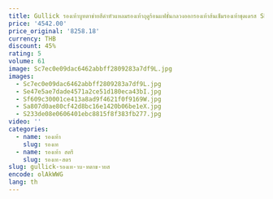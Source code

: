 ```yaml
---
title: Gullick รองเท้าบูทตาข่ายสีดำหัวแหลมรองเท้าฤดูร้อนแฟชั่นกลวงออกรองเท้าส้นเข็มรองเท้าชุดเดรส SLIP ON perempuan
price: '4542.00'
price_original: '8258.18'
currency: THB
discount: 45%
rating: 5
volume: 61
image: Sc7ec0e09dac6462abbff2809283a7df9L.jpg
images:
  - Sc7ec0e09dac6462abbff2809283a7df9L.jpg
  - Se47e5ae7dade4571a2ce51d180eca43bI.jpg
  - Sf609c30001ce413a8ad9f4621f0f9169W.jpg
  - Sa807d0ae80cf42d8bc16e1420b06be1eX.jpg
  - S233de08e0606401ebc8815f8f383fb277.jpg
video: ''
categories:
  - name: รองเท้า
    slug: รองเท
  - name: รองเท้า สตรี
    slug: รองเท-สตร
slug: gullick-รองเท-าบ-ทตาข-ายส
encode: olAkWWG
lang: th
---
```

  